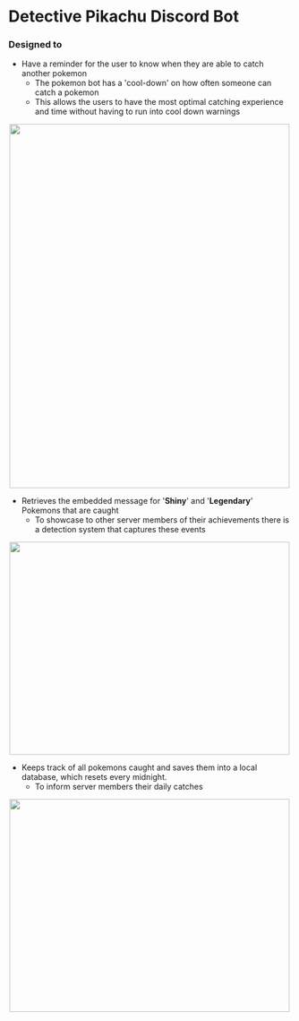 # Detective Pikachu Discord Bot

### Designed to
- Have a reminder for the user to know when they are able to catch another pokemon
  - The pokemon bot has a 'cool-down' on how often someone can catch a pokemon
  - This allows the users to have the most optimal catching experience and time without having to run into cool down warnings

<p align="center">
  <img width="500" height="650" src="https://user-images.githubusercontent.com/29762800/106408715-f653bc00-640c-11eb-98b9-f216a4d27426.png">
</p>

 
- Retrieves the embedded message for '**Shiny**' and '**Legendary**' Pokemons that are caught
  - To showcase to other server members of their achievements there is a detection system that captures these events

<p align="center">
  <img width="500" height="380" src="https://user-images.githubusercontent.com/29762800/109243829-9ce07200-77ab-11eb-85fc-755555d9f7b1.png">
</p>


- Keeps track of all pokemons caught and saves them into a local database, which resets every midnight.
  - To inform server members their daily catches

<p align="center">
  <img width="500" height="380" src="https://user-images.githubusercontent.com/29762800/109243851-a964ca80-77ab-11eb-93bb-1de50c18433c.png">
</p>
